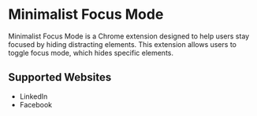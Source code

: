 # Minimalist Focus Mode

Minimalist Focus Mode is a Chrome extension designed to help users stay focused by hiding distracting elements. This
extension allows users to toggle focus mode, which hides specific elements.

## Supported Websites

- LinkedIn
- Facebook
